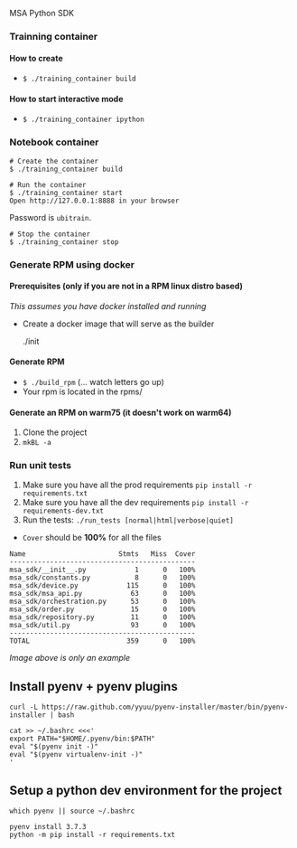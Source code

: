 MSA Python SDK

### Trainning container
#### How to create
- `$ ./training_container build`

#### How to start interactive mode
- `$ ./training_container ipython`

### Notebook container
```
# Create the container
$ ./training_container build

# Run the container
$ ./training_container start
Open http://127.0.0.1:8888 in your browser
```
Password is `ubitrain`.

```
# Stop the container
$ ./training_container stop
```

### Generate RPM using docker
#### Prerequisites (only if you are not in a RPM linux distro based)

_This assumes you have docker installed and running_

- Create a docker image that will serve as the builder

	./init


#### Generate RPM

- `$ ./build_rpm`
  (... watch letters go up)
- Your rpm is located in the rpms/

#### Generate an RPM on warm75 (it doesn't work on warm64)

1. Clone the project
2. `mkBL -a`

### Run unit tests

1. Make sure you have all the prod requirements `pip install -r requirements.txt`
1. Make sure you have all the dev requirements `pip install -r requirements-dev.txt`
1. Run the tests: `./run_tests [normal|html|verbose|quiet]`
  - `Cover` should be **100%** for all the files

```
Name                       Stmts   Miss  Cover
----------------------------------------------
msa_sdk/__init__.py            1      0   100%
msa_sdk/constants.py           8      0   100%
msa_sdk/device.py            115      0   100%
msa_sdk/msa_api.py            63      0   100%
msa_sdk/orchestration.py      53      0   100%
msa_sdk/order.py              15      0   100%
msa_sdk/repository.py         11      0   100%
msa_sdk/util.py               93      0   100%
----------------------------------------------
TOTAL                        359      0   100%

```
*Image above is only an example*


Install pyenv + pyenv plugins
-----------------------------

	curl -L https://raw.github.com/yyuu/pyenv-installer/master/bin/pyenv-installer | bash

	cat >> ~/.bashrc <<<'
	export PATH="$HOME/.pyenv/bin:$PATH"
	eval "$(pyenv init -)"
	eval "$(pyenv virtualenv-init -)"
	'

Setup a python dev environment for the project
----------------------------------------------

	which pyenv || source ~/.bashrc

	pyenv install 3.7.3
	python -m pip install -r requirements.txt
